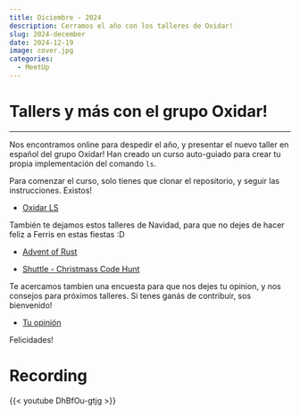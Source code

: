 ```yaml
---
title: Diciembre - 2024
description: Cerramos el año con los talleres de Oxidar!
slug: 2024-december
date: 2024-12-19
image: cover.jpg
categories:
  - MeetUp
---
```



# Tallers y más con el grupo Oxidar!

---
Nos encontramos online para despedir el año, y presentar el nuevo taller en español del grupo Oxidar! Han creado un curso auto-guiado para crear tu propia implementación del comando `ls`. 

Para comenzar el curso, solo tienes que clonar el repositorio, y seguir las instrucciones. Existos!
* [Oxidar LS](https://github.com/rustlatam/oxidar-ls)

También te dejamos estos talleres de Navidad, para que no dejes de hacer feliz a Ferris en estas fiestas :D
* [Advent of Rust](https://www.rustfinity.com/advent-of-rust)
+ [Shuttle - Christmass Code Hunt](https://www.shuttle.dev/cch)

Te acercamos tambien una encuesta para que nos dejes tu opinion, y nos consejos para próximos talleres. Si tenes ganás de contribuir, sos bienvenido!
* [Tu opinión](https://docs.google.com/forms/d/e/1FAIpQLScAm2jAk7eDRbBVo7MLN5m-odEgTqxruozs4MOQsFa_F3oBxQ/viewform)

Felicidades!

# Recording
{{< youtube DhBfOu-gtjg >}}